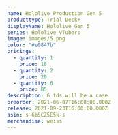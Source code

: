 ```yaml
---
name: Hololive Production Gen 5
producttype: Trial Deck+
displayName: Hololive Gen 5
series: Hololive VTubers
image: images/5.png
color: "#e9847b"
pricings:
  - quantity: 1
    price: 18
  - quantity: 2
    price: 29
  - quantity: 6
    price: 85
description: 6 tds will be a case
preorder: 2021-06-07T16:00:00.000Z
release: 2021-09-23T16:00:00.000Z
asin: s-6bSCZ5E5k-s
merchandise: weiss
---
```

